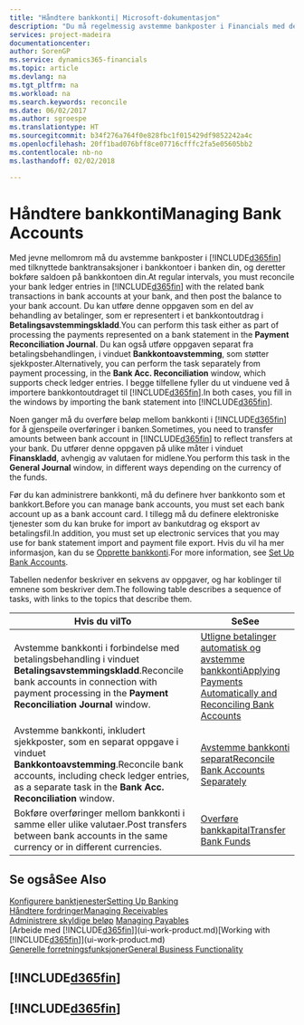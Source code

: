```yaml
---
title: "Håndtere bankkonti| Microsoft-dokumentasjon"
description: "Du må regelmessig avstemme bankposter i Financials med de relaterte banktransaksjonene i bankkontiene."
services: project-madeira
documentationcenter: 
author: SorenGP
ms.service: dynamics365-financials
ms.topic: article
ms.devlang: na
ms.tgt_pltfrm: na
ms.workload: na
ms.search.keywords: reconcile
ms.date: 06/02/2017
ms.author: sgroespe
ms.translationtype: HT
ms.sourcegitcommit: b34f276a764f0e828fbc1f015429df9852242a4c
ms.openlocfilehash: 20ff1bad076bff8ce07716cfffc2fa5e05605bb2
ms.contentlocale: nb-no
ms.lasthandoff: 02/02/2018

---
```

# <a name="managing-bank-accounts"></a><span data-ttu-id="74988-103">Håndtere bankkonti</span><span class="sxs-lookup"><span data-stu-id="74988-103">Managing Bank Accounts</span></span>
<span data-ttu-id="74988-104">Med jevne mellomrom må du avstemme bankposter i [!INCLUDE[d365fin](includes/d365fin_md.md)] med tilknyttede banktransaksjoner i bankkontoer i banken din, og deretter bokføre saldoen på bankkontoen din.</span><span class="sxs-lookup"><span data-stu-id="74988-104">At regular intervals, you must reconcile your bank ledger entries in [!INCLUDE[d365fin](includes/d365fin_md.md)] with the related bank transactions in bank accounts at your bank, and then post the balance to your bank account.</span></span> <span data-ttu-id="74988-105">Du kan utføre denne oppgaven som en del av behandling av betalinger, som er representert i et bankkontoutdrag i **Betalingsavstemmingskladd**.</span><span class="sxs-lookup"><span data-stu-id="74988-105">You can perform this task either as part of processing the payments represented on a bank statement in the **Payment Reconciliation Journal**.</span></span> <span data-ttu-id="74988-106">Du kan også utføre oppgaven separat fra betalingsbehandlingen, i vinduet **Bankkontoavstemming**, som støtter sjekkposter.</span><span class="sxs-lookup"><span data-stu-id="74988-106">Alternatively, you can perform the task separately from payment processing, in the **Bank Acc. Reconciliation** window, which supports check ledger entries.</span></span> <span data-ttu-id="74988-107">I begge tilfellene fyller du ut vinduene ved å importere bankkontoutdraget til [!INCLUDE[d365fin](includes/d365fin_md.md)].</span><span class="sxs-lookup"><span data-stu-id="74988-107">In both cases, you fill in the windows by importing the bank statement into [!INCLUDE[d365fin](includes/d365fin_md.md)].</span></span>

<span data-ttu-id="74988-108">Noen ganger må du overføre beløp mellom bankkonti i [!INCLUDE[d365fin](includes/d365fin_md.md)] for å gjenspeile overføringer i banken.</span><span class="sxs-lookup"><span data-stu-id="74988-108">Sometimes, you need to transfer amounts between bank account in [!INCLUDE[d365fin](includes/d365fin_md.md)] to reflect transfers at your bank.</span></span> <span data-ttu-id="74988-109">Du utfører denne oppgaven på ulike måter i vinduet **Finanskladd**, avhengig av valutaen for midlene.</span><span class="sxs-lookup"><span data-stu-id="74988-109">You perform this task in the **General Journal** window, in different ways depending on the currency of the funds.</span></span>

<span data-ttu-id="74988-110">Før du kan administrere bankkonti, må du definere hver bankkonto som et bankkort.</span><span class="sxs-lookup"><span data-stu-id="74988-110">Before you can manage bank accounts, you must set each bank account up as a bank account card.</span></span> <span data-ttu-id="74988-111">I tillegg må du definere elektroniske tjenester som du kan bruke for import av bankutdrag og eksport av betalingsfil.</span><span class="sxs-lookup"><span data-stu-id="74988-111">In addition, you must set up electronic services that you may use for bank statement import and payment file export.</span></span> <span data-ttu-id="74988-112">Hvis du vil ha mer informasjon, kan du se [Opprette bankkonti](bank-setup-banking.md).</span><span class="sxs-lookup"><span data-stu-id="74988-112">For more information, see [Set Up Bank Accounts](bank-setup-banking.md).</span></span>

<span data-ttu-id="74988-113">Tabellen nedenfor beskriver en sekvens av oppgaver, og har koblinger til emnene som beskriver dem.</span><span class="sxs-lookup"><span data-stu-id="74988-113">The following table describes a sequence of tasks, with links to the topics that describe them.</span></span>

| <span data-ttu-id="74988-114">Hvis du vil</span><span class="sxs-lookup"><span data-stu-id="74988-114">To</span></span> | <span data-ttu-id="74988-115">Se</span><span class="sxs-lookup"><span data-stu-id="74988-115">See</span></span> |
| --- | --- |
| <span data-ttu-id="74988-116">Avstemme bankkonti i forbindelse med betalingsbehandling i vinduet **Betalingsavstemmingskladd**.</span><span class="sxs-lookup"><span data-stu-id="74988-116">Reconcile bank accounts in connection with payment processing in the **Payment Reconciliation Journal** window.</span></span> |[<span data-ttu-id="74988-117">Utligne betalinger automatisk og avstemme bankkonti</span><span class="sxs-lookup"><span data-stu-id="74988-117">Applying Payments Automatically and Reconciling Bank Accounts</span></span>](receivables-apply-payments-auto-reconcile-bank-accounts.md) |
| <span data-ttu-id="74988-118">Avstemme bankkonti, inkludert sjekkposter, som en separat oppgave i vinduet **Bankkontoavstemming**.</span><span class="sxs-lookup"><span data-stu-id="74988-118">Reconcile bank accounts, including check ledger entries, as a separate task in the **Bank Acc. Reconciliation** window.</span></span> |[<span data-ttu-id="74988-119">Avstemme bankkonti separat</span><span class="sxs-lookup"><span data-stu-id="74988-119">Reconcile Bank Accounts Separately</span></span>](bank-how-reconcile-bank-accounts-separately.md) |
| <span data-ttu-id="74988-120">Bokføre overføringer mellom bankkonti i samme eller ulike valutaer.</span><span class="sxs-lookup"><span data-stu-id="74988-120">Post transfers between bank accounts in the same currency or in different currencies.</span></span> |[<span data-ttu-id="74988-121">Overføre bankkapital</span><span class="sxs-lookup"><span data-stu-id="74988-121">Transfer Bank Funds</span></span>](bank-how-transfer-bank-funds.md) |

## <a name="see-also"></a><span data-ttu-id="74988-122">Se også</span><span class="sxs-lookup"><span data-stu-id="74988-122">See Also</span></span>
[<span data-ttu-id="74988-123">Konfigurere banktjenester</span><span class="sxs-lookup"><span data-stu-id="74988-123">Setting Up Banking</span></span>](bank-setup-banking.md)  
[<span data-ttu-id="74988-124">Håndtere fordringer</span><span class="sxs-lookup"><span data-stu-id="74988-124">Managing Receivables</span></span>](receivables-manage-receivables.md)  
<span data-ttu-id="74988-125">[Administrere skyldige beløp](payables-manage-payables.md)  </span><span class="sxs-lookup"><span data-stu-id="74988-125">[Managing Payables](payables-manage-payables.md)  </span></span>  
<span data-ttu-id="74988-126">[Arbeide med [!INCLUDE[d365fin](includes/d365fin_md.md)]](ui-work-product.md)</span><span class="sxs-lookup"><span data-stu-id="74988-126">[Working with [!INCLUDE[d365fin](includes/d365fin_md.md)]](ui-work-product.md)</span></span>  
[<span data-ttu-id="74988-127">Generelle forretningsfunksjoner</span><span class="sxs-lookup"><span data-stu-id="74988-127">General Business Functionality</span></span>](ui-across-business-areas.md)  

## [!INCLUDE[d365fin](includes/free_trial_md.md)]  
## [!INCLUDE[d365fin](includes/training_link_md.md)]

